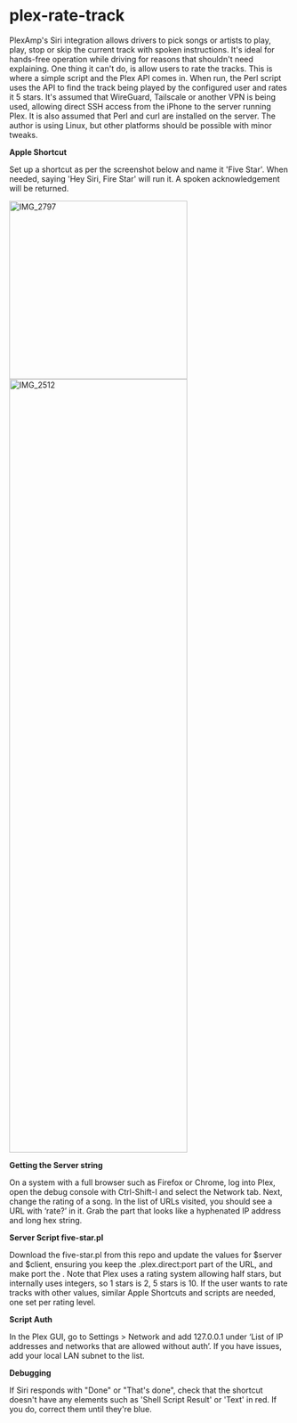 # plex-rate-track

PlexAmp's Siri integration allows drivers to pick songs or artists to play, play, stop or skip the current track with spoken instructions.
It's ideal for hands-free operation while driving for reasons that shouldn't need explaining.
One thing it can't do, is allow users to rate the tracks. This is where a simple script and the Plex API comes in.
When run, the Perl script uses the API to find the track being played by the configured user and rates it 5 stars.
It's assumed that WireGuard, Tailscale or another VPN is being used, allowing direct SSH access from the iPhone to the server running Plex.
It is also assumed that Perl and curl are installed on the server. The author is using Linux, but other platforms should be possible with minor tweaks.

**Apple Shortcut**

Set up a shortcut as per the screenshot below and name it 'Five Star'. When needed, saying 'Hey Siri, Fire Star' will run it. A spoken acknowledgement will be returned.

<img width="320" alt="IMG_2797" src="https://github.com/user-attachments/assets/c1051650-a560-4ebd-badb-66e864cd7980" />
<img width="320" height="1389" alt="IMG_2512" src="https://github.com/user-attachments/assets/1112a48c-0cdf-4f57-a0fa-d238fbd2f744" />

**Getting the Server string**

On a system with a full browser such as Firefox or Chrome, log into Plex, open the debug console with Ctrl-Shift-I and select the Network tab.
Next, change the rating of a song. In the list of URLs visited, you should see a URL with ‘rate?’ in it.
Grab the part that looks like a hyphenated IP address and long hex string.

**Server Script five-star.pl**

Download the five-star.pl from this repo and update the values for $server and $client, ensuring you keep the .plex.direct:port part of the URL, and make port the .
Note that Plex uses a rating system allowing half stars, but internally uses integers, so 1 stars is 2, 5 stars is 10.
If the user wants to rate tracks with other values, similar Apple Shortcuts and scripts are needed, one set per rating level.

**Script Auth**

In the Plex GUI, go to Settings > Network and add 127.0.0.1 under ‘List of IP addresses and networks that are allowed without auth’. If you have issues, add your local LAN subnet to the list.

**Debugging**

If Siri responds with "Done" or "That's done", check that the shortcut doesn't have any elements such as 'Shell Script Result' or 'Text' in red. If you do, correct them until they're blue.


